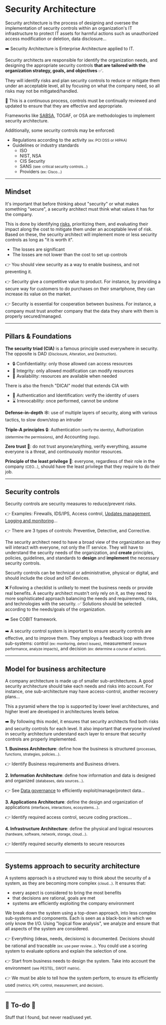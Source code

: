 # Security Architecture

<div class="row row-cols-md-2"><div>

Security architecture is the process of designing and oversee the implementation of security controls within an organization's IT infrastructure to protect IT assets for harmful actions such as unauthorized access modification or deletion, data disclosure...

➡️ Security Architecture is Enterprise Architecture applied to IT.

Security architects are responsible for identify the organization needs, and designing the appropriate security controls **that are tailored with the organization strategy, goals, and objectives** ✅.

They will identify risks and plan security controls to reduce or mitigate them under an acceptable level, all by focusing on what the company need, so all risks may not be mitigated/handled.

🎯 This is a continuous process, controls must be continually reviewed and updated to ensure that they are effective and appropriate. 
</div><div>

Frameworks like [SABSA](frameworks/sabsa.md), TOGAF, or OSA are methodologies to implement security architecture.

Additionally, some security controls may be enforced:

* Regulations according to the activity <small>(ex: PCI DSS or HIPAA)</small>
* Guidelines or industry standards
  * ISO
  * NIST, NSA
  * CIS Security
  * SANS <small>(see: critical security controls...)</small>
  * Providers <small>(ex: Cisco...)</small>
</div></div>

<hr class="sep-both">

## Mindset

<div class="row row-cols-md-2 mt-3"><div>

It's important that before thinking about "security" or what makes something "secure", a security architect must think what values it has for the company.

This is done by identifying [risks](/cybersecurity/blue-team/risk.md), prioritizing them, and evaluating their impact along the cost to mitigate them under an acceptable level of risk. Based on these, the security architect will implement more or less security controls as long as "it is worth it".

* The losses are significant
* The losses are not lower than the cost to set up controls
</div><div>

👉 You should view security as a way to enable business, and not preventing it.

👉 Security give a competitive value to product. For instance, by providing a secure way for customers to do purchases on their smartphone, they can increase its value on the market.

👉 Security is essential for cooperation between business. For instance, a company must trust another company that the data they share with them is properly secured/managed.
</div></div>

<hr class="sep-both">

## Pillars & Foundations

<div class="row row-cols-md-2 mt-3"><div>

**The security triad (CIA)** is a famous principle used everywhere in security. The opposite is DAD <small>(Disclosure, Alteration, and Destruction)</small>.

* 🔒 Confidentiality: only those allowed can access resources
* 🔎 Integrity: only allowed modification can modify resources
* 📂 Availability: resources are available when needed

There is also the french "DICAI" model that extends CIA with 

* 🔑 Authentication and Identification: verify the identity of users
* ⌛ Irrevocability: once performed, cannot be undone
</div><div>

**Defense-in-depth** 🕸️: use of multiple layers of security, along with various tactics, to slow down/stop an intruder

**Triple-A principles** 🔒: Authentication <small>(verify the identity)</small>, Authorization <small>(determine the permissions)</small>, and Accounting <small>(logs)</small>.

**Zero trust** 🔎: do not trust anyone/anything, verify everything, assume everyone is a threat, and continuously monitor resources.

**Principle of the least privilege** 👮: everyone, regardless of their role in the company <small>(CEO...)</small>, should have the least privilege that they require to do their job.
</div></div>

<hr class="sep-both">

## Security controls

<div class="row row-cols-md-2"><div>

Security controls are security measures to reduce/prevent risks.

👉 Examples: Firewalls, IDS/IPS, Access control, [Updates management](/cybersecurity/blue-team/updates.md), [Logging and monitoring](/cybersecurity/blue-team/logs.md)...

👉 There are 3 types of controls: Preventive, Detective, and Corrective.

The security architect need to have a broad view of the organization as they will interact with everyone, not only the IT service. They will have to understand the security needs of the organization, and **create** principles, policies, guidelines, and standards to **design** and **implement** the necessary security controls.

Security controls can be technical or administrative, physical or digital, and should include the cloud and IoT devices.
</div><div>

❌️ Following a checklist is unlikely to meet the business needs or provide real benefits. A security architect mustn't only rely on it, as they need to more sophisticated approach balancing the needs and requirements, risks, and technologies with the security. ✅ Solutions should be selected according to the needs/goals of the organization.

➡️ See COBIT framework.

➡️ A security control system is important to ensure security controls are effective, and to improve them. They employs a feedback loop with three sub-systems: control <small>(ex: monitoring, detect issues)</small>, measurement <small>(mesure performance, analyze impacts)</small>, and decision <small>(ex: determine a course of action)</small>.
</div></div>

<hr class="sep-both">

## Model for business architecture

<div class="row row-cols-md-2"><div>

A company architecture is made up of smaller sub-architectures. A good security architecture should take each needs and risks into account. For instance, one sub-architecture may have access-control, another recovery plans...

This a pyramid where the top is supported by lower level architectures, and higher level are developed in architectures levels below.

➡️ By following this model, it ensures that security architects find both risks and security controls for each level. It also important that everyone involved in security architecture understand each layer to ensure that security controls are properly implemented.
</div><div>

**1. Business Architecture**: define how the business is structured <small>(processes, functions, strategies, policies...)</small>.

👉 Identify Business requirements and Business drivers.

**2. Information Architecture**: define how information and data is designed and organized <small>(databases, data sources...)</small>.

👉 See [Data governance](/cybersecurity/blue-team/data.md) to efficiently exploit/manage/protect data...

**3. Applications Architecture**: define the design and organization of applications <small>(interfaces, interactions, ecosystems...)</small>.

👉 Identify required access control, secure coding practices...

**4. Infrastructure Architecture**: define the physical and logical resources  <small>(hardware, software, network, storage, cloud...)</small>.

👉 Identify️ required security elements to secure resources
</div></div>

<hr class="sep-both">

## Systems approach to security architecture

<div class="row row-cols-md-2"><div>

A systems approach is a structured way to think about the security of a system, as they are becoming more complex <small>(cloud...)</small>. It ensures that:

* every aspect is considered to bring the most benefits
* that decisions are rational, goals are met
* systems are efficiently exploiting the company environment

We break down the system using a top-down approach, into less complex sub-systems and components. Each is seen as a black-box in which we only know the I/O. Using "logical flow analysis", we analyze and ensure that all aspects of the system are considered.

</div><div>

👉 Everything (ideas, needs, decisions) is documented. Decisions should be rational and traceable <small>(ex: use peer review...)</small>. You could use a scoring system to evaluate options and explain the selection of one.

👉 Start from business needs to design the system. Take into account the environment <small>(see PESTEL, SWOT matrix)</small>.

👉 We must be able to tell how the system perform, to ensure its efficiently used <small>(metrics; KPI; control, measurement, and decision)</small>.
</div></div>

<hr class="sep-both">

## 👻 To-do 👻

Stuff that I found, but never read/used yet.

<div class="row row-cols-md-2"><div>

</div><div>

</div></div>